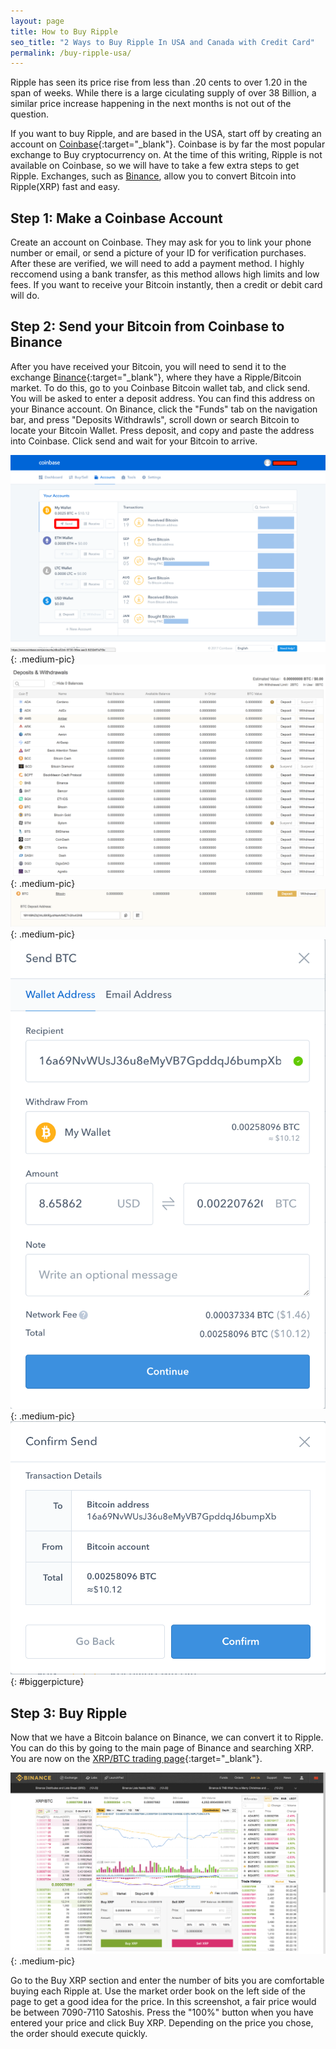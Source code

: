 ```yaml
---
layout: page
title: How to Buy Ripple 
seo_title: "2 Ways to Buy Ripple In USA and Canada with Credit Card"
permalink: /buy-ripple-usa/
---
```


Ripple has seen its price rise from less than .20 cents to over 1.20 in the span of weeks. While there is a large ciculating supply of over 38 Billion, a similar price increase happening in the next months is not out of the question. 

If you want to buy Ripple, and are based in the USA, start off by creating an account on [Coinbase](https://www.coinbase.com/join/53bc38a3b11f6623df000004){:target="_blank"}.
Coinbase is by far the most popular exchange to Buy cryptocurrency on. At the time of this writing, Ripple is not available on Coinbase, so we will have to take a few extra steps to get Ripple. Exchanges, such as [Binance](https://www.binance.com/?ref=18991911), allow you to convert Bitcoin into Ripple(XRP) fast and easy. 


## Step 1: Make a Coinbase Account

Create an account on Coinbase. They may ask for you to link your phone number or email, or send a picture of your ID for verification purchases. After these are verified, we will need to add a payment method. I highly reccomend using a bank transfer, as this method allows high limits and low fees. If you want to receive your Bitcoin instantly, then a credit or debit card will do.


## Step 2: Send your Bitcoin from Coinbase to Binance

After you have received your Bitcoin, you will need to send it to the exchange [Binance](https://www.binance.com/?ref=18991911){:target="_blank"}, where they have a Ripple/Bitcoin market. To do this, go to you Coinbase Bitcoin wallet tab, and click send. You will be asked to enter a deposit address. You can find this address on your Binance account. On Binance, click the "Funds" tab on the navigation bar, and press "Deposits Withdrawls", scroll down or search Bitcoin to locate your Bitcoin Wallet. Press deposit, and copy and paste the address into Coinbase. Click send and wait for your Bitcoin to arrive.


![Coinbasehome](/img/Send1.png){: .medium-pic}
![binance](/img/binancedeposit.png){: .medium-pic}
![Binance](/img/binancedeposit2.png){: .medium-pic}
![Coinbasehome](/img/Send2.png){: .medium-pic} 
![Coinbasehome](/img/Send3.png){: #biggerpicture}


## Step 3: Buy Ripple

Now that we have a Bitcoin balance on Binance, we can convert it to Ripple. You can do this by going to the main page of Binance and searching XRP. You are now on the [XRP/BTC trading page](https://www.binance.com/trade.html?symbol=XRP_BTC){:target="_blank"}. 

![Coinbasehome](/img/xrpusd.png){: .medium-pic}

Go to the Buy XRP section and enter the number of bits you are comfortable buying each Ripple at. Use the market order book on the left side of the page to get a good idea for the price. In this screenshot, a fair price would be between 7090-7110 Satoshis. Press the "100%" button when you have entered your price and click Buy XRP. Depending on the price you chose, the order should execute quickly.
